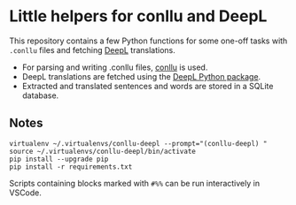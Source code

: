 # Little helpers for conllu and DeepL

This repository contains a few Python functions for some one-off tasks with `.conllu` files and fetching [DeepL](https://www.deepl.com/) translations.

- For parsing and writing .conllu files, [conllu](https://github.com/EmilStenstrom/conllu) is used.
- DeepL translations are fetched using the [DeepL Python package](https://github.com/DeepLcom/deepl-python).
- Extracted and translated sentences and words are stored in a SQLite database.


## Notes

    virtualenv ~/.virtualenvs/conllu-deepl --prompt="(conllu-deepl) "
    source ~/.virtualenvs/conllu-deepl/bin/activate
    pip install --upgrade pip
    pip install -r requirements.txt

Scripts containing blocks marked with `#%%` can be run interactively in VSCode.
